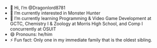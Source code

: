 - 👋 Hi, I’m @Dragonlord8781
- 👀 I’m currently interested in Monster Hunter 
- 🌱 I’m currently learning Programming & Video Game Development at GCTC, Chemistry I & Zoology at Morris High School, and Comp I concurrently at OSUIT
- 😄 Pronouns: he/him
- ⚡ Fun fact: Only one in my immediate family that is the oldest sibling. 

